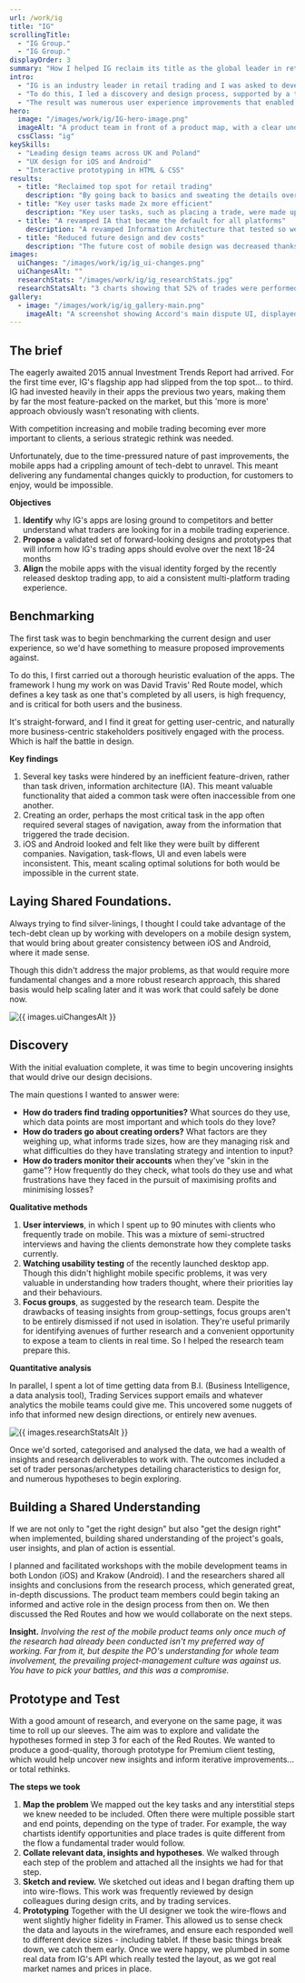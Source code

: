 ```yaml
---
url: /work/ig
title: "IG"
scrollingTitle:
  - "IG Group."
  - "IG Group."
displayOrder: 3
summary: "How I helped IG reclaim its title as the global leader in retail trading."
intro:
  - "IG is an industry leader in retail trading and I was asked to develop a design vision and strategy for the evolution of their mobile trading platforms."
  - "To do this, I led a discovery and design process, supported by a talented team of UI, dev and QA colleagues in London and Krakow. These efforts helped us uncover weaknesses in the existing apps and hugely valuable insights into the evolving role of mobile in traders lives."
  - "The result was numerous user experience improvements that enabled traders to complete key tasks much faster, and a validated long-term design direction that laid the foundation for IG's continued success."
hero:
  image: "/images/work/ig/IG-hero-image.png"
  imageAlt: "A product team in front of a product map, with a clear understanding of their role and objectives"
  cssClass: "ig"
keySkills:
  - "Leading design teams across UK and Poland"
  - "UX design for iOS and Android"
  - "Interactive prototyping in HTML & CSS"
results:
  - title: "Reclaimed top spot for retail trading"
    description: "By going back to basics and sweating the details over key user tasks, IG's trading app was found 'best in class' by the Investment Trends report within a year"
  - title: "Key user tasks made 2x more efficient"
    description: "Key user tasks, such as placing a trade, were made up to 2 times more efficient thanks to the introduction of new interaction patterns and the addition of more supportive, less ambiguous information at key decision points."
  - title: "A revamped IA that became the default for all platforms"
    description: "A revamped Information Architecture that tested so well with clients, it has become the template for all IG's trading platforms, including desktop."
  - title: "Reduced future design and dev costs"
    description: "The future cost of mobile design was decreased thanks to a cross-platform approach that's resulted in UX and UI that scales across platforms while respecting mobile OS idiosyncrasies."
images:
  uiChanges: "/images/work/ig/ig_ui-changes.png"
  uiChangesAlt: ""
  researchStats: "/images/work/ig/ig_researchStats.jpg"
  researchStatsAlt: "3 charts showing that 52% of trades were performed on mobile, 35% of mobile sessions lasted less than 10 seconds and 82% of clients traded 5 markets or fewer"
gallery:
  - image: "/images/work/ig/ig_gallery-main.png"
    imageAlt: "A screenshot showing Accord's main dispute UI, displayed on a MacBook Pro"
---
```


<h2>The brief</h2>

The eagerly awaited 2015 annual Investment Trends Report had arrived. For the first time ever, IG's flagship app had slipped from the top spot... to third. IG had invested heavily in their apps the previous two years, making them by far the most feature-packed on the market, but this 'more is more' approach obviously wasn't resonating with clients.

With competition increasing and mobile trading becoming ever more important to clients, a serious strategic rethink was needed.

Unfortunately, due to the time-pressured nature of past improvements, the mobile apps had a crippling amount of tech-debt to unravel. This meant delivering any fundamental changes quickly to production, for customers to enjoy, would be impossible.

<strong>Objectives</strong>

<ol>
<li><strong>Identify</strong> why IG's apps are losing ground to competitors and better understand what traders are looking for in a mobile trading experience.</li>
<li><strong>Propose</strong> a validated set of forward-looking designs and prototypes that will inform how IG's trading apps should evolve over the next 18-24 months</li>
<li><strong>Align</strong> the mobile apps with the visual identity forged by the recently released desktop trading app, to aid a consistent multi-platform trading experience.</li>
</ol>

<h2>Benchmarking</h2>

The first task was to begin benchmarking the current design and user experience, so we'd have something to measure proposed improvements against.

To do this, I first carried out a thorough heuristic evaluation of the apps. The framework I hung my work on was David Travis' Red Route model, which defines a key task as one that's completed by all users, is high frequency, and is critical for both users and the business.

It's straight-forward, and I find it great for getting user-centric, and naturally more business-centric stakeholders positively engaged with the process. Which is half the battle in design.

<strong>Key findings</strong>

<ol>
<li>Several key tasks were hindered by an inefficient feature-driven, rather than task driven, information architecture (IA). This meant valuable functionality that aided a common task were often inaccessible from one another.</li>
<li>Creating an order, perhaps the most critical task in the app often required several stages of navigation, away from the information that triggered the trade decision.</li>
<li>iOS and Android looked and felt like they were built by different companies. Navigation, task-flows, UI and even labels were inconsistent. This, meant scaling optimal solutions for both would be impossible in the current state.</li>
</ol>

<h2>Laying Shared Foundations.</h2>

Always trying to find silver-linings, I thought I could take advantage of the tech-debt clean up by working with developers on a mobile design system, that would bring about greater consistency between iOS and Android, where it made sense.

Though this didn't address the major problems, as that would require more fundamental changes and a more robust research approach, this shared basis would help scaling later and it was work that could safely be done now.

<img src="{{ images.uiChanges }}" alt="{{ images.uiChangesAlt }}">

<h2>Discovery</h2>

With the initial evaluation complete, it was time to begin uncovering insights that would drive our design decisions.

The main questions I wanted to answer were:

<ul>
  <li>
    <strong>How do traders find trading opportunities?</strong> What
    sources do they use, which data points are most important and
    which tools do they love?
  </li>
  <li>
    <strong>How do traders go about creating orders?</strong> What
    factors are they weighing up, what informs trade sizes, how are
    they managing risk and what difficulties do they have
    translating strategy and intention to input?
  </li>
  <li>
    <strong>How do traders monitor their accounts</strong> when
    they've "skin in the game"? How frequently do they check, what
    tools do they use and what frustrations have they faced in the
    pursuit of maximising profits and minimising losses?
  </li>
</ul>

<strong>Qualitative methods</strong>

<ol>
  <li>
    <strong>User interviews</strong>, in which I spent up to 90
    minutes with clients who frequently trade on mobile. This was a
    mixture of semi-structred interviews and having the clients
    demonstrate how they complete tasks currently.
  </li>
  <li>
    <strong>Watching usability testing</strong> of the recently
    launched desktop app. Though this didn't highlight mobile
    specific problems, it was very valuable in understanding how
    traders thought, where their priorities lay and their
    behaviours.
  </li>
  <li>
    <strong>Focus groups</strong>, as suggested by the research
    team. Despite the drawbacks of teasing insights from
    group-settings, focus groups aren't to be entirely dismissed if
    not used in isolation. They're useful primarily for identifying
    avenues of further research and a convenient opportunity to
    expose a team to clients in real time. So I helped the research
    team prepare this.
  </li>
</ol>

<strong>Quantitative analysis</strong>

In parallel, I spent a lot of time getting data from B.I. (Business Intelligence, a data analysis tool), Trading Services support emails and whatever analytics the mobile teams could give me. This uncovered some nuggets of info that informed new design directions, or entirely new avenues.

<img src="{{ images.researchStats }}" alt="{{ images.researchStatsAlt }}">

Once we'd sorted, categorised and analysed the data, we had a wealth of insights and research deliverables to work with. The outcomes included a set of trader personas/archetypes detailing characteristics to design for, and numerous hypotheses to begin exploring.

<h2>Building a Shared Understanding</h2>

If we are not only to "get the right design" but also "get the design right" when implemented, building shared understanding of the project's goals, user insights, and plan of action is essential.

I planned and facilitated workshops with the mobile development teams in both London (iOS) and Krakow (Android). I and the researchers shared all insights and conclusions from the research process, which generated great, in-depth discussions. The product team members could begin taking an informed and active role in the design process from then on. We then discussed the Red Routes and how we would collaborate on the next steps.

<strong>Insight.</strong> <em>Involving the rest of the mobile product teams only once much of the research had already been conducted isn't my preferred way of working. Far from it, but despite the PO's understanding for whole team involvement, the prevailing project-management culture was against us. You have to pick your battles, and this was a compromise.</em>

<h2>Prototype and Test</h2>

With a good amount of research, and everyone on the same page, it was time to roll up our sleeves. The aim was to explore and validate the hypotheses formed in step 3 for each of the Red Routes. We wanted to produce a good-quality, thorough prototype for Premium client testing, which would help uncover new insights and inform iterative improvements... or total rethinks.

<strong>The steps we took</strong>

<ol>
  <li>
    <strong>Map the problem</strong> We mapped out the key tasks and any interstitial steps we knew needed to be included. Often there were multiple possible start and end points, depending on the type of trader. For example, the way chartists identify opportunities and place trades is quite different from the flow a fundamental trader would follow.
  </li>
  <li>
    <strong>Collate relevant data, insights and hypotheses</strong>. We walked through each step of the problem and attached all the insights we had for that step.
  </li>
  <li>
    <strong>Sketch and review.</strong> We sketched out ideas and I began drafting them up into wire-flows. This work was frequently reviewed by design colleagues during design crits, and by trading services.
  </li>
  <li><strong>Prototyping</strong> Together with the UI designer we took the wire-flows and went slightly higher fidelity in Framer. This allowed us to sense check the data and layouts in the wireframes, and ensure each responded well to different device sizes - including tablet. If these basic things break down, we catch them early. Once we were happy, we plumbed in some real data from IG's API which really tested the layout, as we got real market names and prices in place.</li>
</ol>
